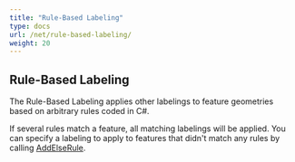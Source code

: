 ```yaml
---
title: "Rule-Based Labeling"
type: docs
url: /net/rule-based-labeling/
weight: 20
---
```


## **Rule-Based Labeling**
The Rule-Based Labeling applies other labelings to feature geometries based on arbitrary rules coded in C#.

If several rules match a feature, all matching labelings will be applied. You can specify a labeling to apply to features that didn't match any rules by calling [AddElseRule](https://apireference.aspose.com/gis/net/aspose.gis.rendering.labelings/rulebasedlabeling/methods/addelserule).


